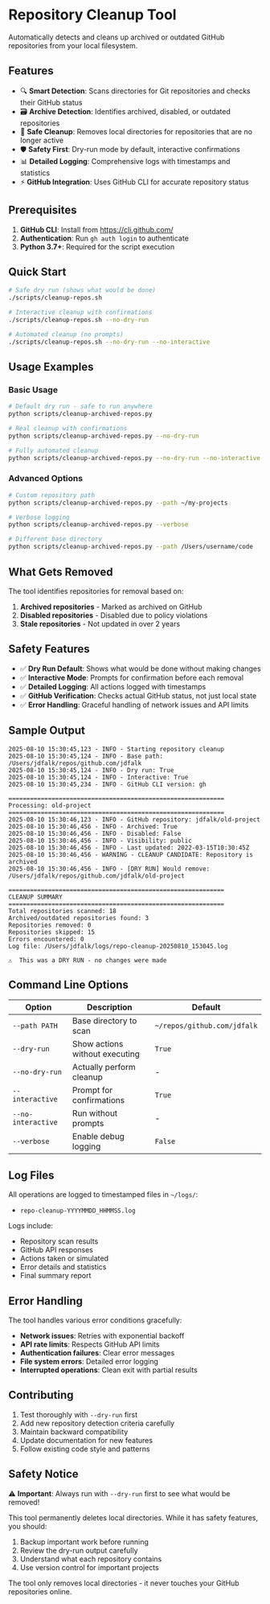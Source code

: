 # Repository Cleanup Tool

Automatically detects and cleans up archived or outdated GitHub repositories
from your local filesystem.

## Features

- 🔍 **Smart Detection**: Scans directories for Git repositories and checks
  their GitHub status
- 🗃️ **Archive Detection**: Identifies archived, disabled, or outdated
  repositories
- 🧹 **Safe Cleanup**: Removes local directories for repositories that are no
  longer active
- 🛡️ **Safety First**: Dry-run mode by default, interactive confirmations
- 📊 **Detailed Logging**: Comprehensive logs with timestamps and statistics
- ⚡ **GitHub Integration**: Uses GitHub CLI for accurate repository status

## Prerequisites

1. **GitHub CLI**: Install from <https://cli.github.com/>
2. **Authentication**: Run `gh auth login` to authenticate
3. **Python 3.7+**: Required for the script execution

## Quick Start

```bash
# Safe dry run (shows what would be done)
./scripts/cleanup-repos.sh

# Interactive cleanup with confirmations
./scripts/cleanup-repos.sh --no-dry-run

# Automated cleanup (no prompts)
./scripts/cleanup-repos.sh --no-dry-run --no-interactive
```

## Usage Examples

### Basic Usage

```bash
# Default dry run - safe to run anywhere
python scripts/cleanup-archived-repos.py

# Real cleanup with confirmations
python scripts/cleanup-archived-repos.py --no-dry-run

# Fully automated cleanup
python scripts/cleanup-archived-repos.py --no-dry-run --no-interactive
```

### Advanced Options

```bash
# Custom repository path
python scripts/cleanup-archived-repos.py --path ~/my-projects

# Verbose logging
python scripts/cleanup-archived-repos.py --verbose

# Different base directory
python scripts/cleanup-archived-repos.py --path /Users/username/code
```

## What Gets Removed

The tool identifies repositories for removal based on:

1. **Archived repositories** - Marked as archived on GitHub
2. **Disabled repositories** - Disabled due to policy violations
3. **Stale repositories** - Not updated in over 2 years

## Safety Features

- ✅ **Dry Run Default**: Shows what would be done without making changes
- ✅ **Interactive Mode**: Prompts for confirmation before each removal
- ✅ **Detailed Logging**: All actions logged with timestamps
- ✅ **GitHub Verification**: Checks actual GitHub status, not just local state
- ✅ **Error Handling**: Graceful handling of network issues and API limits

## Sample Output

```text
2025-08-10 15:30:45,123 - INFO - Starting repository cleanup
2025-08-10 15:30:45,124 - INFO - Base path: /Users/jdfalk/repos/github.com/jdfalk
2025-08-10 15:30:45,124 - INFO - Dry run: True
2025-08-10 15:30:45,124 - INFO - Interactive: True
2025-08-10 15:30:45,234 - INFO - GitHub CLI version: gh

============================================================
Processing: old-project
============================================================
2025-08-10 15:30:46,123 - INFO - GitHub repository: jdfalk/old-project
2025-08-10 15:30:46,456 - INFO - Archived: True
2025-08-10 15:30:46,456 - INFO - Disabled: False
2025-08-10 15:30:46,456 - INFO - Visibility: public
2025-08-10 15:30:46,456 - INFO - Last updated: 2022-03-15T10:30:45Z
2025-08-10 15:30:46,456 - WARNING - CLEANUP CANDIDATE: Repository is archived
2025-08-10 15:30:46,456 - INFO - [DRY RUN] Would remove: /Users/jdfalk/repos/github.com/jdfalk/old-project

============================================================
CLEANUP SUMMARY
============================================================
Total repositories scanned: 18
Archived/outdated repositories found: 3
Repositories removed: 0
Repositories skipped: 15
Errors encountered: 0
Log file: /Users/jdfalk/logs/repo-cleanup-20250810_153045.log

⚠️  This was a DRY RUN - no changes were made
```

## Command Line Options

| Option             | Description                    | Default                     |
| ------------------ | ------------------------------ | --------------------------- |
| `--path PATH`      | Base directory to scan         | `~/repos/github.com/jdfalk` |
| `--dry-run`        | Show actions without executing | `True`                      |
| `--no-dry-run`     | Actually perform cleanup       | -                           |
| `--interactive`    | Prompt for confirmations       | `True`                      |
| `--no-interactive` | Run without prompts            | -                           |
| `--verbose`        | Enable debug logging           | `False`                     |

## Log Files

All operations are logged to timestamped files in `~/logs/`:

- `repo-cleanup-YYYYMMDD_HHMMSS.log`

Logs include:

- Repository scan results
- GitHub API responses
- Actions taken or simulated
- Error details and statistics
- Final summary report

## Error Handling

The tool handles various error conditions gracefully:

- **Network issues**: Retries with exponential backoff
- **API rate limits**: Respects GitHub API limits
- **Authentication failures**: Clear error messages
- **File system errors**: Detailed error logging
- **Interrupted operations**: Clean exit with partial results

## Contributing

1. Test thoroughly with `--dry-run` first
2. Add new repository detection criteria carefully
3. Maintain backward compatibility
4. Update documentation for new features
5. Follow existing code style and patterns

## Safety Notice

⚠️ **Important**: Always run with `--dry-run` first to see what would be
removed!

This tool permanently deletes local directories. While it has safety features,
you should:

1. Backup important work before running
2. Review the dry-run output carefully
3. Understand what each repository contains
4. Use version control for important projects

The tool only removes local directories - it never touches your GitHub
repositories online.
